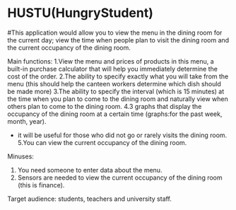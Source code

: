 # HUSTU(HungryStudent)
#This application would allow you to view the menu in the dining room for the current day; view the time when people plan to visit the dining room and the current occupancy of the dining room.


Main functions:
1.View the menu and prices of products in this menu, a built-in purchase calculator that will help you immediately determine the cost of the order.
2.The ability to specify exactly what you will take from the menu (this should help the canteen workers determine which dish should be made more)
3.The ability to specify the interval (which is 15 minutes) at the time when you plan to come to the dining room and naturally view when others plan to come to the dining room.
4.3 graphs that display the occupancy of the dining room at a certain time (graphs:for the past week, month, year).
* it will be useful for those who did not go or rarely visits the dining room.
5.You can view the current occupancy of the dining room.

Minuses:
1. You need someone to enter data about the menu.
2. Sensors are needed to view the current occupancy of the dining room (this is finance).


Target audience: students, teachers and university staff.
